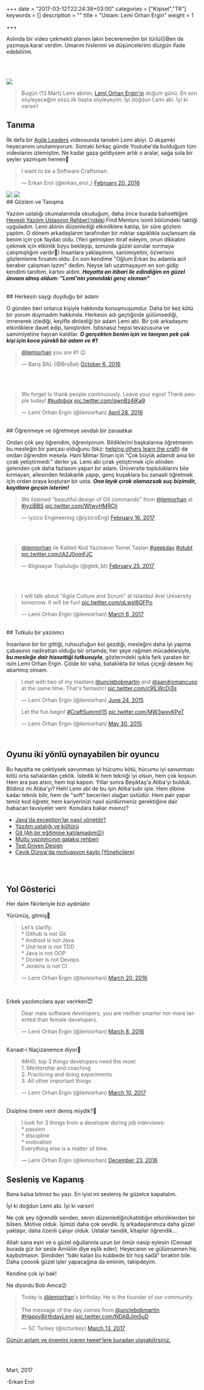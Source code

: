 +++
date = "2017-03-12T22:24:38+03:00"
categories = ["Kişisel","TR"]
keywords = []
description = ""
title = "Ustam: Lemi Orhan Ergin"
weight = 1

+++

Aslında bir video çekmekti planım lakin beceremedim bir türlü☹️Ben de yazmaya karar verdim. Umarım hislerimi ve düşüncelerimi düzgün ifade edebilirim.

<br><br>

<img src="https://avatars0.githubusercontent.com/u/1199195?v=3&s=400" />


>Bugün (13 Mart) Lemi abinin, <a href="https://twitter.com/lemiorhan" target="_blank">Lemi Orhan Ergin'in</a> doğum günü. En son söyleyeceğim sözü ilk başta söyleyeyim: İyi doğdun Lemi abi. İyi ki varsın!


<!--more-->

## Tanıma

İlk defa bir <a href="https://www.youtube.com/watch?v=Af1ymJzPjIo" target="_blank">Agile Leaders</a> videosunda tanıdım Lemi abiyi. O akşamki heyecanımı unutamıyorum. Sonraki birkaç günde Youtube'da bulduğum tüm videolarını izlemiştim. Ne kadar gaza geldiysem artık o aralar, sağa sola bir şeyler yazmışım hemen🙂

<blockquote class="twitter-tweet" data-lang="en"><p lang="en" dir="ltr">I want to be a Software Craftsman.</p>&mdash; Erkan Erol (@erkan_erol_) <a href="https://twitter.com/erkan_erol_/status/701115261127155712">February 20, 2016</a></blockquote>
<script async src="//platform.twitter.com/widgets.js" charset="utf-8"></script>

<img src="/img/lemi/lemi-eksi.png" />

<img src="/img/lemi/kendime-not.png" />

<br>
## Gözlem ve Tanışma

Yazılım ustalığı okumalarımda okuduğum, daha önce burada bahsettiğim <a href="https://erkanerol.github.io/post/hevesli-yazilimcinin-rehberi/" target="_blank">Hevesli Yazılım Ustasının Rehberi'ndeki</a> Find Mentors isimli bölümdeki taktiği uyguladım. Lemi abinin düzenlediği etkinliklere katılıp, bir süre gözlem yaptım. O dönem arkadaşlarım tarafından bir miktar sapıklıkla suçlansam da benim için çok faydalı oldu. (Yeri gelmişken itiraf edeyim, onun dikkatini çekmek için etkinlik boyu bekleyip, sonunda güzel sorular sormaya çalışmışlığım vardır🙈) İnsanlara yaklaşımını, samimiyetini, özverisini gözlemleme fırsatım oldu. En son kendime "Oğlum Erkan bu adamla acil beraber çalışman lazım" dedim. Neyse lafı uzatmayayım en son gidip kendimi tanıttım, kartını aldım. ***Hayatta an itibari ile edindiğim en güzel ünvanı almış oldum: "Lemi'nin yanındaki genç eleman"***

<br>
## Herkesin saygı duyduğu bir adam

O günden beri onlarca kişiyle hakkında konuşmuşumdur. Daha bir kez kötü bir yorum duymadım hakkında. Herkesin adı geçtiğinde gülümsediği, imrenerek izlediği, keyifle dinlediği bir adam Lemi abi. Bir çok arkadaşımı etkinliklere davet edip, tanıştırdım. İstisnasız hepsi tevazusuna ve samimiyetine hayran kaldılar. ***O gerçekten benim için ve tanıyan pek çok kişi için koca yürekli bir adam ve #1*** 

<blockquote class="twitter-tweet" data-lang="en"><p lang="en" dir="ltr"><a href="https://twitter.com/lemiorhan">@lemiorhan</a> you are #1 😉</p>&mdash; Barış BAL (@BrsBal) <a href="https://twitter.com/BrsBal/status/784081981160259585">October 6, 2016</a></blockquote>
<script async src="//platform.twitter.com/widgets.js" charset="utf-8"></script>

<br><br>

<blockquote class="twitter-tweet" data-lang="en"><p lang="en" dir="ltr">We forget to thank people continuously. Leave your egos! Thank people today! <a href="https://twitter.com/hashtag/kudobox?src=hash">#kudobox</a> <a href="https://t.co/qwnBz4iKa9">pic.twitter.com/qwnBz4iKa9</a></p>&mdash; Lemi Orhan Ergin (@lemiorhan) <a href="https://twitter.com/lemiorhan/status/725569267752652801">April 28, 2016</a></blockquote>
<script async src="//platform.twitter.com/widgets.js" charset="utf-8"></script>

<br>
## Öğrenmeye ve öğretmeye sevdalı bir zanaatkar

Ondan çok şey öğrendim, öğreniyorum. Bildiklerini başkalarına öğretmenin bu mesleğin bir parçası olduğunu (bkz: <a href="http://manifesto.softwarecraftsmanship.org/">helping others learn the craft</a>) da ondan öğrendim mesela. Hani Mimar Sinan için "Çok büyük adamdı ama bir çırak yetiştirmedi." derler ya. Lemi abi çırak yetiştirmek için elinden gelenden çok daha fazlasını yapan bir adam. Üniversite topluluklarını bile kırmayan, ailesinden fedakarlık yapıp, genç kuşaklara bu zanaati öğretmek için ordan oraya koşturan bir usta. ***Ona layık çırak olamazsak suç bizimdir, kayıtlara geçsin isterim!***

<blockquote class="twitter-tweet" data-lang="en"><p lang="en" dir="ltr">We listened &quot;beautiful design of Git commands&quot; from <a href="https://twitter.com/lemiorhan">@lemiorhan</a> at <a href="https://twitter.com/hashtag/iyziBBS?src=hash">#iyziBBS</a> <a href="https://t.co/WtwvHMRClj">pic.twitter.com/WtwvHMRClj</a></p>&mdash; iyzico Engineering (@iyzicoEng) <a href="https://twitter.com/iyzicoEng/status/832331304662364160">February 16, 2017</a></blockquote>
<script async src="//platform.twitter.com/widgets.js" charset="utf-8"></script>

<br><br>

<blockquote class="twitter-tweet" data-lang="en"><p lang="tr" dir="ltr"><a href="https://twitter.com/lemiorhan">@lemiorhan</a> ile Kaliteli Kod Yazmanın Temel Taşları <a href="https://twitter.com/hashtag/geekday?src=hash">#geekday</a> <a href="https://twitter.com/hashtag/gtubt?src=hash">#gtubt</a> <a href="https://t.co/iA2J0nmFJC">pic.twitter.com/iA2J0nmFJC</a></p>&mdash; Bilgisayar Topluluğu (@gtek_bt) <a href="https://twitter.com/gtek_bt/status/835485977728647170">February 25, 2017</a></blockquote>
<script async src="//platform.twitter.com/widgets.js" charset="utf-8"></script>

<br><br>

<blockquote class="twitter-tweet" data-lang="en"><p lang="en" dir="ltr">I will talk about &quot;Agile Culture and Scrum&quot; at Istanbul Arel University tomorrow. It will be fun! <a href="https://t.co/qLwsl6GFPo">pic.twitter.com/qLwsl6GFPo</a></p>&mdash; Lemi Orhan Ergin (@lemiorhan) <a href="https://twitter.com/lemiorhan/status/838839377056903168">March 6, 2017</a></blockquote>
<script async src="//platform.twitter.com/widgets.js" charset="utf-8"></script>

<br>
## Tutkulu bir yazılımcı

İnsanların bir bir gittiği, ruhsuzluğun kol gezdiği, mesleğini daha iyi yapma çabasının nadirattan olduğu bir ortamda; her şeye rağmen mücadelesiyle, ***bu mesleğe dair hissettiği tutkusuyla***, gözlerindeki ışıkla  fark yaratan bir isim Lemi Orhan Ergin. Çölde bir vaha, bataklıkta bir lotus çiçeği desem hiç abartmış olmam.

<blockquote class="twitter-tweet" data-lang="en"><p lang="en" dir="ltr">I met with two of my masters <a href="https://twitter.com/unclebobmartin">@unclebobmartin</a> and <a href="https://twitter.com/sandromancuso">@sandromancuso</a> at the same time. That&#39;s fantastic! <a href="http://t.co/c9lLWcDj3s">pic.twitter.com/c9lLWcDj3s</a></p>&mdash; Lemi Orhan Ergin (@lemiorhan) <a href="https://twitter.com/lemiorhan/status/613809439871762432">June 24, 2015</a></blockquote>
<script async src="//platform.twitter.com/widgets.js" charset="utf-8"></script>  

<blockquote class="twitter-tweet" data-lang="en"><p lang="en" dir="ltr">Let the fun begin! <a href="https://twitter.com/hashtag/CraftSummit15?src=hash">#CraftSummit15</a> <a href="http://t.co/MW3wxvKPeT">pic.twitter.com/MW3wxvKPeT</a></p>&mdash; Lemi Orhan Ergin (@lemiorhan) <a href="https://twitter.com/lemiorhan/status/604518381656674304">May 30, 2015</a></blockquote>
<script async src="//platform.twitter.com/widgets.js" charset="utf-8"></script>

<br>

## Oyunu iki yönlü oynayabilen bir oyuncu

Bu hayatta ne çektiysek savunması iyi hücumu kötü, hücumu iyi savunması kötü orta sahalardan çektik. İstedik ki hem tekniği iyi olsun, hem çok koşsun. Hem ara pas atsın, hem top kapsın. Yıllar sonra Beşiktaş'a Atiba'yı bulduk. Bildiniz mi Atiba'yı? Heh! Lemi abi de bu işin Atiba'sıdır işte. Hem dibine kadar teknik bilir, hem de "soft" becerileri olağan üstüdür. Hem pair yapar temiz kod öğretir, hem kariyerinizi nasıl sürdürmeniz gerektiğine dair babacan tavsiyeler verir. Konulara bakar mısınız?

* <a href="https://www.youtube.com/watch?v=mpx5lEcXxt0" target="_blank">Java'da exception'lar nasıl yönetilir?</a>
* <a href="https://www.youtube.com/watch?v=Dy1EVPaZtYg&t=1365s" target="_blank">Yazılım ustalığı ve kültürü</a>
* <a href="https://www.youtube.com/watch?v=fmFQ4jF3J10" target="_blank">Git (Ah bir eğitimine katılamadım☹️)</a>
* <a href="https://www.youtube.com/watch?v=naq49KIEVls" target="_blank">Mutlu yazılımcının galaksi rehberi </a>
* <a href="https://www.youtube.com/watch?v=ayqLzN78PsU&t=998s" target="_blank">Test Driven Design</a>
* <a href="https://www.youtube.com/watch?v=GnWbFTQPNHY" target="_blank">Çevik Dünya'da motivasyon kaybı (Yöneticilere)</a>

<br><br>
## Yol Gösterici

Her daim fikirleriyle bizi aydınlatır.

Yürümüş, gitmiş👏
<blockquote class="twitter-tweet" data-lang="en"><p lang="en" dir="ltr">Let&#39;s clarify:<br>* Github is not Git<br>* Android is not Java<br>* Unit test is not TDD<br>* Java is not OOP<br>* Docker is not Devops<br>* Jenkins is not CI</p>&mdash; Lemi Orhan Ergin (@lemiorhan) <a href="https://twitter.com/lemiorhan/status/711653924378382341">March 20, 2016</a></blockquote>
<script async src="//platform.twitter.com/widgets.js" charset="utf-8"></script>

<br>

Erkek yazılımcılara ayar verirken😇
<blockquote class="twitter-tweet" data-lang="en"><p lang="en" dir="ltr">Dear male software developers, you are neither smarter nor more talented than female developers.</p>&mdash; Lemi Orhan Ergin (@lemiorhan) <a href="https://twitter.com/lemiorhan/status/707104804493991937">March 8, 2016</a></blockquote>
<script async src="//platform.twitter.com/widgets.js" charset="utf-8"></script>

<br>
Kanaat-i Naçizanemce diyor🤔
<blockquote class="twitter-tweet" data-lang="en"><p lang="en" dir="ltr">IMHO, top 3 things developers need the most:<br>1. Mentorship and coaching<br>2. Practicing and doing experiments<br>3. All other important things</p>&mdash; Lemi Orhan Ergin (@lemiorhan) <a href="https://twitter.com/lemiorhan/status/840331831216082944">March 10, 2017</a></blockquote>
<script async src="//platform.twitter.com/widgets.js" charset="utf-8"></script>

<br>
Disipline önem verir demiş miydik?🤗
<blockquote class="twitter-tweet" data-lang="en"><p lang="en" dir="ltr">I look for 3 things from a developer during job interviews:<br>* passion<br>* discipline<br>* motivation<br>Everything else is a matter of time.</p>&mdash; Lemi Orhan Ergin (@lemiorhan) <a href="https://twitter.com/lemiorhan/status/812380790675959809">December 23, 2016</a></blockquote>
<script async src="//platform.twitter.com/widgets.js" charset="utf-8"></script>


## Sesleniş ve Kapanış

Bana kalsa bitmez bu yazı. En iyisi mi sesleniş ile güzelce kapatalım.

İyi ki doğdun Lemi abi. İyi ki varsın!

Ne çok şey öğrendik senden, senin düzenlediğin/katıldığın etkinliklerden bir bilsen. Motive olduk. İşimizi daha çok sevdik. İş arkadaşlarımıza daha güzel yaklaşır, daha özenli çalışır olduk. Ustalar tanıdık, kitaplar öğrendik...

Allah sana eşin ve o güzel oğullarınla uzun bir ömür nasip eylesin (Cemaat burada gür bir sesle Amiiiiiin diye eşlik eder). Heyecanın ve gülümsemen hiç kaybolmasın. Şimdiden "bâki kalan bu kubbede bir hoş sadâ" bıraktın bile. Daha çooook güzel işler yapacağına da eminim, takipdeyim. 

Kendine çok iyi bak!

Ne diyordu Bob Amca😉 
<blockquote class="twitter-tweet" data-lang="en"><p lang="en" dir="ltr">Today is  <a href="https://twitter.com/lemiorhan">@lemiorhan</a>&#39;s birthday. He is the founder of our community.<br><br>The message of the day comes from <a href="https://twitter.com/unclebobmartin">@unclebobmartin</a> <a href="https://twitter.com/hashtag/HappyBirthdayLemi?src=hash">#HappyBirthdayLemi</a> <a href="https://t.co/NDABJim5uD">pic.twitter.com/NDABJim5uD</a></p>&mdash; SC Turkey (@scturkey) <a href="https://twitter.com/scturkey/status/841185672467795968">March 13, 2017</a></blockquote>
<script async src="//platform.twitter.com/widgets.js" charset="utf-8"></script>


<a href="https://twitter.com/hashtag/HappyBirthdayLemi">Günün anlam ve önemini içeren tweet'lere buradan ulaşabilirsiniz.</a>


<br><br>

Mart, 2017

-Erkan Erol

